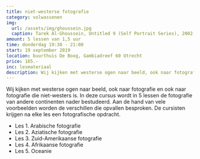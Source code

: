 ```yaml
---
title: niet-westerse fotografie
category: volwassenen
img: 
  url: /assets/img/ghoussein.jpg
  caption: Tarek Al-Ghoussein, Untitled 9 (Self Portrait Series), 2002-03
amount: 5 lessen van 1,5 uur
time: donderdag 19:30 - 21:00
start: 19 september 2019
location: buurthuis De Boog, Gambiadreef 60 Utrecht 
price: 165.-
inc: lesmateriaal
description: Wij kijken met westerse ogen naar beeld, ook naar fotografie en ook naar fotografie die niet-westers is. In deze cursus wordt in 5 lessen de fotografie van andere continenten nader bestudeerd.
---
```


Wij kijken met westerse ogen naar beeld, ook naar fotografie en ook naar fotografie die niet-westers is. In deze cursus wordt in 5 lessen de fotografie van andere continenten nader bestudeerd. Aan de hand van vele voorbeelden worden de verschillen die opvallen besproken. De cursisten krijgen na elke les een fotografische opdracht.

- Les 1. Arabische fotografie 
- Les 2. Aziatische fotografie
- Les 3. Zuid-Amerikaanse fotografie
- Les 4. Afrikaanse fotografie
- Les 5. Oceanie